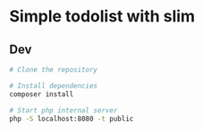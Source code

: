 # Simple todolist with slim

## Dev

```bash
# Clone the repository

# Install dependencies
composer install

# Start php internal server
php -S localhost:8080 -t public
```
